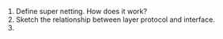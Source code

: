 1. Define super netting. How does it work?
2. Sketch the relationship between layer protocol and interface.
3. 